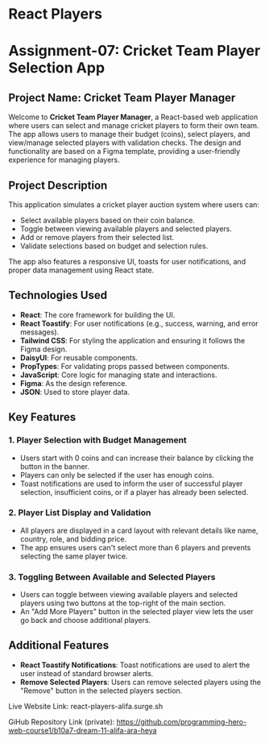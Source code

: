 # React Players
# Assignment-07: Cricket Team Player Selection App

## Project Name: **Cricket Team Player Manager**

Welcome to **Cricket Team Player Manager**, a React-based web application where users can select and manage cricket players to form their own team. The app allows users to manage their budget (coins), select players, and view/manage selected players with validation checks. The design and functionality are based on a Figma template, providing a user-friendly experience for managing players.

## Project Description

This application simulates a cricket player auction system where users can:
- Select available players based on their coin balance.
- Toggle between viewing available players and selected players.
- Add or remove players from their selected list.
- Validate selections based on budget and selection rules.

The app also features a responsive UI, toasts for user notifications, and proper data management using React state.

## Technologies Used

- **React**: The core framework for building the UI.
- **React Toastify**: For user notifications (e.g., success, warning, and error messages).
- **Tailwind CSS**: For styling the application and ensuring it follows the Figma design.
- **DaisyUI**: For reusable components.
- **PropTypes**: For validating props passed between components.
- **JavaScript**: Core logic for managing state and interactions.
- **Figma**: As the design reference.
- **JSON**: Used to store player data.

## Key Features

### 1. **Player Selection with Budget Management**
   - Users start with 0 coins and can increase their balance by clicking the button in the banner.
   - Players can only be selected if the user has enough coins.
   - Toast notifications are used to inform the user of successful player selection, insufficient coins, or if a player has already been selected.

### 2. **Player List Display and Validation**
   - All players are displayed in a card layout with relevant details like name, country, role, and bidding price.
   - The app ensures users can't select more than 6 players and prevents selecting the same player twice.

### 3. **Toggling Between Available and Selected Players**
   - Users can toggle between viewing available players and selected players using two buttons at the top-right of the main section.
   - An "Add More Players" button in the selected player view lets the user go back and choose additional players.


## Additional Features

- **React Toastify Notifications**: Toast notifications are used to alert the user instead of standard browser alerts.
- **Remove Selected Players**: Users can remove selected players using the "Remove" button in the selected players section.




Live Website Link: react-players-alifa.surge.sh

GiHub Repository Link (private): https://github.com/programming-hero-web-course1/b10a7-dream-11-alifa-ara-heya
